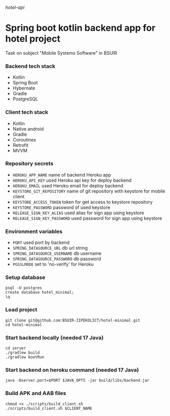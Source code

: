 _hotel-api_

# Spring boot kotlin backend app for hotel project

Task on subject "Mobile Systems Software" in BSUIR

### Backend tech stack

- Kotlin
- Spring Boot
- Hybernate
- Gradle
- PostgreSQL

### Client tech stack

- Kotlin
- Native android
- Gradle
- Coroutines
- Retrofit
- MVVM

### Repository secrets

- `HEROKU_APP_NAME` name of backend Heroku app
- `HEROKU_API_KEY` used Heroku api key for deploy backend
- `HEROKU_EMAIL` used Heroku email for deploy backend
- `KEYSTORE_GIT_REPOSITORY` name of git repository with keystore for mobile client
- `KEYSTORE_ACCESS_TOKEN` token for get access to keystore repository
- `KEYSTORE_PASSWORD` password of used keystore
- `RELEASE_SIGN_KEY_ALIAS` used alias for sign app using keystore
- `RELEASE_SIGN_KEY_PASSWORD` used password for sign app using keystore

### Environment variables

- `PORT` used port by backend
- `SPRING_DATASOURCE_URL` db url string
- `SPRING_DATASOURCE_USERNAME` db username
- `SPRING_DATASOURCE_PASSWORD` db password
- `PGSSLMODE` set to 'no-verify' for Heroku

### Setup database

```shell
psql -U postgres
create database hotel_minimal;
\q
```

### Load project

```shell
git clone git@github.com:BSUIR-IIPEKOLICT/hotel-minimal.git
cd hotel-minimal
```

### Start backend locally (needed 17 Java)

```shell
cd server
./gradlew build
./gradlew bootRun
```

### Start backend on heroku command (needed 17 Java)

```shell
java -Dserver.port=$PORT $JAVA_OPTS -jar build/libs/backend.jar
```

### Build APK and AAB files

```shell
chmod +x ./scripts/build_client.sh
./scripts/build_client.sh $CLIENT_NAME
```
